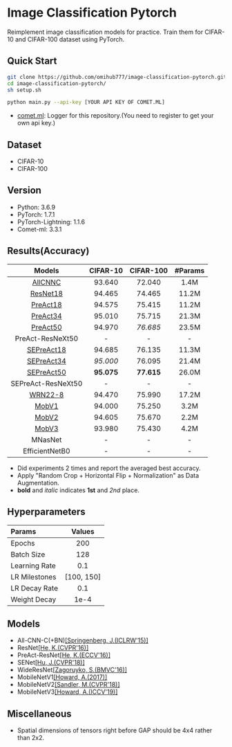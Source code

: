# Image Classification Pytorch
Reimplement image classification models for practice. Train them for CIFAR-10 and CIFAR-100 dataset using PyTorch.

## Quick Start

```bash
git clone https://github.com/omihub777/image-classification-pytorch.git
cd image-classification-pytorch/
sh setup.sh

python main.py --api-key [YOUR API KEY OF COMET.ML]
```
* [comet.ml](https://www.comet.ml/): Logger for this repository.(You need to register to get your own api key.)

## Dataset
* CIFAR-10
* CIFAR-100

## Version
* Python: 3.6.9
* PyTorch: 1.7.1
* PyTorch-Lightning: 1.1.6
* Comet-ml: 3.3.1


## Results(Accuracy)

|Models|CIFAR-10|CIFAR-100|#Params|
|:--:|:--:|:--:|:--:|
|[AllCNNC](https://arxiv.org/abs/1412.6806)|93.640|72.040|1.4M|
|[ResNet18](https://arxiv.org/abs/1512.03385)|94.465|74.465|11.2M|
|[PreAct18](https://arxiv.org/abs/1603.05027)|94.575|75.415|11.2M|
|[PreAct34](https://arxiv.org/abs/1603.05027)|95.010|75.715|21.3M|
|[PreAct50](https://arxiv.org/abs/1603.05027)|94.970|*76.685*|23.5M|
|PreAct-ResNeXt50|-|-|-|
|[SEPreAct18](https://arxiv.org/abs/1709.01507)|94.685|76.135|11.3M|
|[SEPreAct34](https://arxiv.org/abs/1709.01507)|*95.000*|76.095|21.4M|
|[SEPreAct50](https://arxiv.org/abs/1709.01507)|**95.075**|**77.615**|26.0M|
|SEPreAct-ResNeXt50|-|-|-|
|[WRN22-8](https://arxiv.org/abs/1605.07146)|94.470|75.990|17.2M|
|[MobV1](https://arxiv.org/abs/1704.04861)|94.000|75.250|3.2M|
|[MobV2](https://arxiv.org/abs/1801.04381)|94.605|75.670|2.2M|
|[MobV3](https://arxiv.org/abs/1905.02244)|93.980|75.430|4.2M|
|MNasNet|-|-|-|
|EfficientNetB0|-|-|-|

* Did experiments 2 times and report the averaged best accuracy.
* Apply "Random Crop + Horizontal Flip + Normalization" as Data Augmentation.
* **bold** and *italic* indicates **1st** and *2nd* place.

## Hyperparameters
|Params|Values|
|:--|:--:|
|Epochs| 200|
|Batch Size| 128|
|Learning Rate| 0.1|
|LR Milestones| [100, 150]|
|LR Decay Rate| 0.1|
|Weight Decay| 1e-4|

## Models
* All-CNN-C(+BN)[[Springenberg, J.(ICLRW'15)]](https://arxiv.org/abs/1412.6806)
* ResNet[[He, K.(CVPR'16)]](https://arxiv.org/abs/1512.03385)
* PreAct-ResNet[[He, K.(ECCV'16)]](https://arxiv.org/abs/1603.05027)
* SENet[[Hu, J.(CVPR'18)]](https://arxiv.org/abs/1709.01507)
* WideResNet[[Zagoruyko, S.(BMVC'16)]](https://arxiv.org/abs/1605.07146)
* MobileNetV1[[Howard, A.(2017)]](https://arxiv.org/abs/1704.04861)
* MobileNetV2[[Sandler, M.(CVPR'18)]](https://arxiv.org/abs/1801.04381)
* MobileNetV3[[Howard, A.(ICCV'19)]](https://arxiv.org/abs/1905.02244)

## Miscellaneous
* Spatial dimensions of tensors right before GAP should be 4x4 rather than 2x2.

